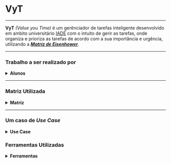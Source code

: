 # VyT

---

**VyT** _(Value you Time)_ é um gerênciador de tarefas inteligente desenvolvido em ambito universitário
[IADE](https://www.iade.europeia.pt/) com o intuito de gerir as tarefas, onde organiza e prioriza as tarefas de acordo
com a sua importância e urgência, utilizando a [_**Matriz de Eisenhower**_](#matriz).

---

### Trabalho a ser realizado por

<details>
 <summary> <B> Alunos </B> </summary>

| Nome           | Nº de Estudante |
|----------------|-----------------|
| Sebastião Rusu | 20220905        |
| Tomás Lebre    | 20220907        |
| José Franco    | 20220837        |

</details>

---

### Matriz Utilizada <a id="matriz"></a>

<details>
 <summary> <B> Matriz </B> </summary>

### Matriz de Covey

A _matriz de Covey_ é uma ferramenta de gestão de tempo que ajuda a priorizar tarefas e atividades de acordo com a sua
importância e urgência.

```mermaid
graph TD
    A[Gestão Pessoal - Matriz de Covey]
    A --> Q1[Quadrante 1 - Urgente e Importante]
    A --> Q2[Quadrante 2 - Importante, mas não Urgente]
    A --> Q3[Quadrante 3 - Urgente, mas Não Importante]
    A --> Q4[Quadrante 4 - Nem Urgente nem Importante]
    Q1 --> T1[Resolver crises]
    Q1 --> T2[Atender prazos apertados]
    Q2 --> T3[Planeamento de longo prazo]
    Q2 --> T4[Desenvolvimento pessoal]
    Q3 --> T5[Interrupções desnecessárias]
    Q3 --> T6[Emails e reuniões sem importância]
    Q4 --> T7[Atividades de lazer excessivas]
    Q4 --> T8[Procrastinação]

```

Uma explicação melhor da Matriz de Covey [aqui](https://www.flowup.me/blog/matriz-de-covey/)
</details>

---

### Um caso de _Use Case_

<details>

 <summary> <B> Use Case </B> </summary>

### _Use Case_

```mermaid
    flowchart TD
    A("User") --> B("Use Case") & Feed("Feedback")
    B --> C["No time for tasks"]
    C --> D{{"WebAPP VYT"}}
    D --> E["insert tasks"]
    E --> F["Tasks organized for user"]
    F --> A
    Feed -- Bad --> Bad("Reorganize")
    Feed -- Good --> Good("Finish")
    Bad --> F
   ```

</details>

### Ferramentas Utilizadas

<details>
<summary> <B> Ferramentas </B> </summary>

---

<details>
    <summary> <B> Frontend </B> </summary>

 **React - Typescript + bootstrap**
 **Documentação**
 
  - [React](https://reactjs.org/)
  - [Typescript](https://www.typescriptlang.org/)
  - [Bootstrap](https://getbootstrap.com/)

</details>

---

<details>
    <summary> <B> Backend </B> </summary>
    Java + postgresql + Docker

### Node.js

</details>

---

</details>

